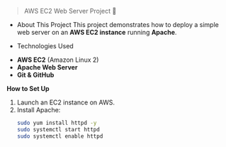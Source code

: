 >  AWS EC2 Web Server Project 🚀

* About This Project
This project demonstrates how to deploy a simple web server on an **AWS EC2 instance** running **Apache**.

* Technologies Used
- **AWS EC2** (Amazon Linux 2)
- **Apache Web Server**
- **Git & GitHub**

**How to Set Up**
1. Launch an EC2 instance on AWS.
2. Install Apache:
   ```bash
   sudo yum install httpd -y
   sudo systemctl start httpd
   sudo systemctl enable httpd
